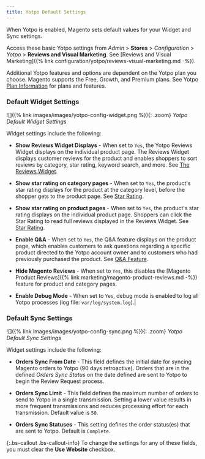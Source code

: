 ```yaml
---
title: Yotpo Default Settings
---
```


When Yotpo is enabled, Magento sets default values for your Widget and Sync settings.

Access these basic Yotpo settings from _Admin_ > **Stores** > _Configuration_ > _Yotpo_ > **Reviews and Visual Marketing**. See [Reviews and Visual Marketing]({% link configuration/yotpo/reviews-visual-marketing.md -%}).

Additional Yotpo features and options are dependent on the Yotpo plan you choose. Magento supports the Free, Growth, and Premium plans. See Yotpo [Plan Information](https://www.yotpo.com/pricing/) for plans and features.

### Default Widget Settings

![]({% link images/images/yotpo-config-widget.png %}){: .zoom}
_Yotpo Default Widget Settings_

Widget settings include the following:

- **Show Reviews Widget Displays** - When set to `Yes`, the Yotpo Reviews Widget displays on the individual product page. The Reviews Widget displays customer reviews for the product and enables shoppers to sort reviews by category, star rating, keyword search, and more. See [The Reviews Widget](https://support.yotpo.com/en/article/the-reviews-widget-7793371).

- **Show star rating on category pages** - When set to `Yes`, the product's star rating displays for the product at the category level, before the shopper gets to the product page. See [Star Rating](https://support.yotpo.com/en/article/star-rating).

- **Show star rating on product pages** - When set to `Yes`, the product's star rating displays on the individual product page. Shoppers can click the Star Rating to read full reviews displayed in the Reviews Widget. See [Star Rating](https://support.yotpo.com/en/article/star-rating).

- **Enable Q&A** - When set to `Yes`, the Q&A feature displays on the product page, which enables customers to ask questions regarding a specific product directed to the Yotpo account owner and to customers who had previously purchased the product. See [Q&A Feature](https://support.yotpo.com/en/article/questions-answers-feature).

- **Hide Magento Reviews** - When set to `Yes`, this disables the [Magento Product Reviews]({% link marketing/magento-product-reviews.md -%}) feature for product and category pages.

- **Enable Debug Mode** - When set to `Yes`, debug mode is enabled to log all Yotpo processes (log file: `var/log/system.log`).|

### Default Sync Settings

![]({% link images/images/yotpo-config-sync.png %}){: .zoom}
_Yotpo Default Sync Settings_

Widget settings include the following:

- **Orders Sync From Date** - This field defines the initial date for syncing Magento orders to Yotpo (90 days retroactive). Orders that are in the defined _Orders Sync Status_ on the date defined are sent to Yotpo to begin the Review Request process.

- **Orders Sync Limit** - This field defines the maximum number of orders to send to Yotpo in a single transmission. Setting a lower value results in more frequent transmissions and reduces processing effort for each transmission. Default value is `50`.

- **Orders Sync Statuses** - This setting defines the order status(es) that are sent to Yotpo. Default is `Complete`.

{:.bs-callout .bs-callout-info}
To change the settings for any of these fields, you must clear the **Use Website** checkbox.